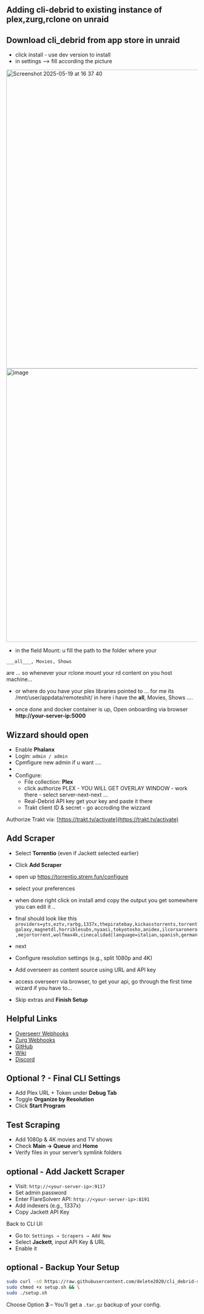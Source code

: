 ## Adding cli-debrid to existing instance of plex,zurg,rclone on unraid

## Download cli_debrid from app store in unraid
- click install - use dev version to install
- in settings --> fill according the picture 

<img width="787" alt="Screenshot 2025-05-19 at 16 37 40" src="https://github.com/user-attachments/assets/5db5ff71-d138-4434-b9e4-2bf938741b04" />

<img width="720" alt="image" src="https://github.com/user-attachments/assets/99928a70-1946-4eef-837b-b97299d18629" />

- in the field Mount: u fill the path to the folder where your 

```___all___, Movies, Shows```

are ... so whenever your rclone mount your rd content on you host machine... 

- or where do you have your plex libraries pointed to ... for me its /mnt/user/appdata/remoteshit/ in here i have the __all__, Movies, Shows .... 

- once done and docker container is up, Open onboarding via browser **http://your-server-ip:5000**

## Wizzard should open

- Enable **Phalanx**
- Login: `admin / admin`
- Cpmfigure new admin if u want ....
- 
- Configure:
  - File collection: **Plex**
  - click authorize PLEX - YOU WILL GET OVERLAY WINDOW - work there - select server-next-next ...
  - Real-Debrid API key get your key and paste it there
  - Trakt client ID & secret - go accroding the wizzard

Authorize Trakt via: [https://trakt.tv/activate](https://trakt.tv/activate)

## Add Scraper

- Select **Torrentio** (even if Jackett selected earlier)
- Click **Add Scraper**

- open up https://torrentio.strem.fun/configure
- select your preferences
- when done right click on install amd copy the output you get somewhere you can edit it ..

- final should look like this
   ```providers=yts,eztv,rarbg,1337x,thepiratebay,kickasstorrents,torrentgalaxy,magnetdl,horriblesubs,nyaasi,tokyotosho,anidex,ilcorsaronero,mejortorrent,wolfmax4k,cinecalidad|language=italian,spanish,german```

- next 

- Configure resolution settings (e.g., split 1080p and 4K)
- Add overseerr as content source using URL and API key
- access overseerr via browser, to get your api, go through the first time wizard if you have to...
- Skip extras and **Finish Setup**

## Helpful Links

- [Overseerr Webhooks](https://github.com/godver3/cli_debrid/wiki/Webhooks#overseerr)
- [Zurg Webhooks](https://github.com/godver3/cli_debrid/wiki/Webhooks#zurg)
- [GitHub](https://github.com/godver3/cli_debrid)
- [Wiki](https://github.com/godver3/cli_debrid/wiki)
- [Discord](https://discord.gg/ynqnXGJ4hU)

## Optional ? - Final CLI Settings


- Add Plex URL + Token under **Debug Tab**
- Toggle **Organize by Resolution**
- Click **Start Program**

## Test Scraping

- Add 1080p & 4K movies and TV shows
- Check **Main → Queue** and **Home**
- Verify files in your server’s symlink folders


## optional - Add Jackett Scraper

- Visit: `http://<your-server-ip>:9117`
- Set admin password
- Enter FlareSolverr API: `http://<your-server-ip>:8191`
- Add indexers (e.g., 1337x)
- Copy Jackett API Key

Back to CLI UI:
- Go to: `Settings → Scrapers → Add New`
- Select **Jackett**, input API Key & URL
- Enable it

## optional - Backup Your Setup

```bash
sudo curl -sO https://raw.githubusercontent.com/delete2020/cli_debrid-setup-/main/setup.sh && \
sudo chmod +x setup.sh && \
sudo ./setup.sh
```

Choose Option **3** – You’ll get a `.tar.gz` backup of your config.
